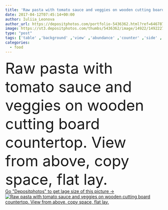 ```yaml
---
title: 'Raw pasta with tomato sauce and veggies on wooden cutting board countertop. View from above, copy space. '
date: 2017-04-12T07:45:14+00:00
author: Iuliia_Leonova
author_url: https://depositphotos.com/portfolio-5436362.html?ref=64678756
image: https://st3.depositphotos.com/thumbs/5436362/image/14922/149222746/api_thumb_450.jpg?forcejpeg=true
type: "post"
tags: ['table' ,'background' ,'view' ,'abundance' ,'counter' ,'side' ,'healthy' ,'raw' ,'food' ,'board' ,'cooking' ,'cuisine' ,'ingredient' ,'delicious' ,'appetizing' ,'homemade' ,'dish' ,'menu' ,'restaurant' ,'mushroom' ,'tomato' ,'sauce' ,'dinner' ,'vegetarian' ,'pepper' ,'vegetables' ,'egg' ,'gourmet' ,'rosemary' ,'traditional' ,'culinary' ,'garlic' ,'italian' ,'top' ,'spice' ,'seasoning' ,'pasta' ,'spices' ,'flavor' ,'vegan' ,'spaghetti' ,'feast' ,'overhead' ,'noodle' ,'countertop' ,'penne' ,'fettuccine' ,'olive oil' ,'glutenfree' ,'flat lay' ]
categories: 
  - food
---
```

<div aling="center">
            <font size="60"> Raw pasta with tomato sauce and veggies on wooden cutting board countertop. View from above, copy space, flat lay.</font>   
</div>
<div>
    <a href='https://depositphotos.com/149222746/stock-photo-raw-pasta-with-tomato-sauce.html?ref=64678756' target=_blank > Go "Depositphotos" to get lage size of this picture ->
        <img href='https://depositphotos.com/149222746/stock-photo-raw-pasta-with-tomato-sauce.html?ref=64678756' src='https://st3.depositphotos.com/5436362/14922/i/950/depositphotos_149222746-stock-photo-raw-pasta-with-tomato-sauce.jpg?forcejpeg=true' alt='Raw pasta with tomato sauce and veggies on wooden cutting board countertop. View from above, copy space, flat lay.' >
    </a>
</div>
